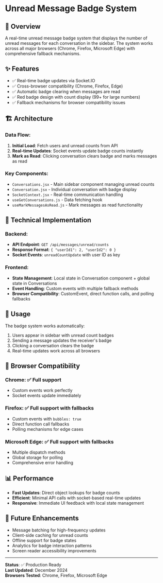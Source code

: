 # Unread Message Badge System

## 🎯 **Overview**

A real-time unread message badge system that displays the number of unread messages for each conversation in the sidebar. The system works across all major browsers (Chrome, Firefox, Microsoft Edge) with comprehensive fallback mechanisms.

## ✨ **Features**

- ✅ Real-time badge updates via Socket.IO
- ✅ Cross-browser compatibility (Chrome, Firefox, Edge)
- ✅ Automatic badge clearing when messages are read
- ✅ Red badge design with count display (99+ for large numbers)
- ✅ Fallback mechanisms for browser compatibility issues

## 🏗️ **Architecture**

### **Data Flow:**

1. **Initial Load**: Fetch users and unread counts from API
2. **Real-time Updates**: Socket events update badge counts instantly
3. **Mark as Read**: Clicking conversation clears badge and marks messages as read

### **Key Components:**

- `Conversations.jsx` - Main sidebar component managing unread counts
- `Conversation.jsx` - Individual conversation with badge display
- `SocketContext.jsx` - Real-time communication handling
- `useGetConversations.js` - Data fetching hook
- `useMarkMessagesAsRead.js` - Mark messages as read functionality

## 🔧 **Technical Implementation**

### **Backend:**

- **API Endpoint**: `GET /api/messages/unread/counts`
- **Response Format**: `{ "userId1": 2, "userId2": 0 }`
- **Socket Events**: `unreadCountUpdate` with user ID as key

### **Frontend:**

- **State Management**: Local state in Conversation component + global state in Conversations
- **Event Handling**: Custom events with multiple fallback methods
- **Browser Compatibility**: CustomEvent, direct function calls, and polling fallbacks

## 🚀 **Usage**

The badge system works automatically:

1. Users appear in sidebar with unread count badges
2. Sending a message updates the receiver's badge
3. Clicking a conversation clears the badge
4. Real-time updates work across all browsers

## 🐛 **Browser Compatibility**

### **Chrome**: ✅ Full support

- Custom events work perfectly
- Socket events update immediately

### **Firefox**: ✅ Full support with fallbacks

- Custom events with `bubbles: true`
- Direct function call fallbacks
- Polling mechanisms for edge cases

### **Microsoft Edge**: ✅ Full support with fallbacks

- Multiple dispatch methods
- Global storage for polling
- Comprehensive error handling

## 📊 **Performance**

- **Fast Updates**: Direct object lookups for badge counts
- **Efficient**: Minimal API calls with socket-based real-time updates
- **Responsive**: Immediate UI feedback with local state management

## 🔮 **Future Enhancements**

- Message batching for high-frequency updates
- Client-side caching for unread counts
- Offline support for badge states
- Analytics for badge interaction patterns
- Screen reader accessibility improvements

---

**Status**: ✅ Production Ready  
**Last Updated**: December 2024  
**Browsers Tested**: Chrome, Firefox, Microsoft Edge
